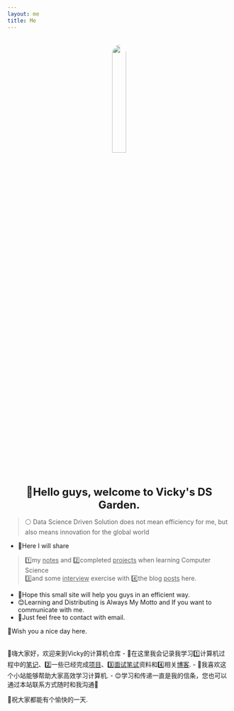 ```yaml
---
layout: me
title: Me
---
```

<br/>
<div style="text-align: center;">
  <img src="https://s2.loli.net/2023/12/04/AsUeVqg5y2IKhSB.jpg" width="25%" style="border-radius: 50%;">
</div>
<br/>

<center><strong><font size="5">👋Hello guys, welcome to Vicky's DS Garden.</font></strong></center>

> ⚪ Data Science Driven Solution does not mean efficiency for me, but also means innovation for the global world



- 🎥Here I will share 
> 1️⃣my <u>notes</u> and 2️⃣completed <u>projects</u> when learning Computer Science  
3️⃣and some <u>interview</u> exercise with 4️⃣the blog <u>posts</u> here.    
- 🌟Hope this small site will help you guys in an efficient way.
- 😊Learning and Distributing is Always My Motto and If you want to communicate with me.
- 📧Just feel free to contact with email.

🌼Wish you a nice day here.

<br />
👋嗨大家好，欢迎来到Vicky的计算机仓库
- 🎥在这里我会记录我学习1️⃣计算机过程中的<u>笔记</u>、2️⃣一些已经完成<u>项目</u>、3️⃣<u>面试笔试</u>资料和4️⃣相关<u>博客</u>.  
- 🌟我喜欢这个小站能够帮助大家高效学习计算机.
- 😊学习和传递一直是我的信条，您也可以通过本站联系方式随时和我沟通📧

🌼祝大家都能有个愉快的一天.